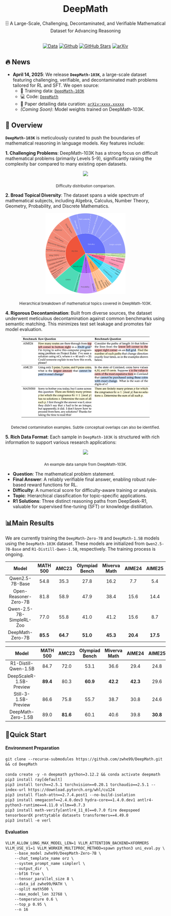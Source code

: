 <div align="center">

# DeepMath

<div>
🗄️ A Large-Scale, Challenging, Decontaminated, and Verifiable Mathematical Dataset for Advancing Reasoning
</div>
</div>

<div>
<br>

<div align="center">

[![Data](https://img.shields.io/badge/Data-4d5eff?style=for-the-badge&logo=huggingface&logoColor=ffffff&labelColor)](https://huggingface.co/datasets/zwhe99/DeepMath-103K)
[![Github](https://img.shields.io/badge/Code-000000?style=for-the-badge&logo=github&logoColor=white)](https://github.com/zwhe99/DeepMath)
[![GitHub Stars](https://img.shields.io/github/stars/zwhe99/DeepMath?style=for-the-badge&logo=github&logoColor=white&label=Stars&color=000000)](https://github.com/zwhe99/DeepMath)
[![arXiv](https://img.shields.io/badge/arXiv-1234.56789-b31b1b.svg?style=for-the-badge)](https://arxiv.org/abs/xxxx.xxxxx)
</div>
</div>

## 🔥 News

- **April 14, 2025**: We release **`DeepMath-103K`**, a large-scale dataset featuring challenging, verifiable, and decontaminated math problems tailored for RL and SFT. We open source:
  - 🤗 Training data: [`DeepMath-103K`](https://huggingface.co/datasets/zwhe99/DeepMath-103K)
  - 💻 Code: [`DeepMath`](https://github.com/zwhe99/DeepMath)
  - 📝 Paper detailing data curation: [`arXiv:xxxx.xxxxx`](https://www.google.com/search?q=[https://arxiv.org/abs/xxxx.xxxxx](https://arxiv.org/abs/xxxx.xxxxx))
  - *(Coming Soon)*: Model weights trained on DeepMath-103K.



## 📖 Overview

**`DeepMath-103K`** is meticulously curated to push the boundaries of mathematical reasoning in language models. Key features include:

**1. Challenging Problems**: DeepMath-103K has a strong focus on difficult mathematical problems (primarily Levels 5-9), significantly raising the complexity bar compared to many existing open datasets.

<div align="center"> <img src="./assets/github-difficulty.png" width="90%"/>

<sub>Difficulty distribution comparison.</sub> </div>

**2. Broad Topical Diversity**: The dataset spans a wide spectrum of mathematical subjects, including Algebra, Calculus, Number Theory, Geometry, Probability, and Discrete Mathematics.

<div align="center"> <img src="./assets/github-domain.png" width="50%"/>

<sub>Hierarchical breakdown of mathematical topics covered in DeepMath-103K.</sub></div>

**4. Rigorous Decontamination**: Built from diverse sources, the dataset underwent meticulous decontamination against common benchmarks using semantic matching. This minimizes test set leakage and promotes fair model evaluation.

<div align="center"> <img src="./assets/github-contamination-case.png" width="80%"/>

<sub>Detected contamination examples. Subtle conceptual overlaps can also be identified.</sub> </div>

**5. Rich Data Format**: Each sample in `DeepMath-103K` is structured with rich information to support various research applications:

<div align="center"> <img src="./assets/github-data-sample.png" width="90%"/>

<sub>An example data sample from DeepMath-103K.</sub> </div>

- **Question**: The mathematical problem statement.
- **Final Answer**: A reliably verifiable final answer, enabling robust rule-based reward functions for RL.
- **Difficulty**: A numerical score for difficulty-aware training or analysis.
- **Topic**: Hierarchical classification for topic-specific applications.
- **R1 Solutions**: Three distinct reasoning paths from DeepSeek-R1, valuable for supervised fine-tuning (SFT) or knowledge distillation.

## 📊Main Results

We are currently training the `DeepMath-Zero-7B` and `DeepMath-1.5B` models using the `DeepMath-103K` dataset. These models are initialized from `Qwen2.5-7B-Base` and `R1-Distill-Qwen-1.5B`, respectively. The training process is ongoing.


|          Model           | MATH 500 |  AMC23   | Olympiad Bench | Miverva Math |  AIME24  |  AIME25  |
| :----------------------: | :------: | :------: | :------------: | :----------: | :------: | :------: |
|     Qwen2.5-7B-Base      |   54.8   |   35.3   |      27.8      |     16.2     |   7.7    |   5.4    |
|  Open-Reasoner-Zero-7B   |   81.8   |   58.9   |      47.9      |     38.4     |   15.6   |   14.4   |
| Qwen-2.5-7B-SimpleRL-Zoo |   77.0   |   55.8   |      41.0      |     41.2     |   15.6   |   8.7    |
|     DeepMath-Zero-7B     | **85.5** | **64.7** |    **51.0**    |   **45.3**   | **20.4** | **17.5** |

|          Model          | MATH 500 |  AMC23   | Olympiad Bench | Miverva Math |  AIME24  |  AIME25  |
| :---------------------: | :------: | :------: | :------------: | :----------: | :------: | :------: |
|  R1-Distill-Qwen-1.5B   |   84.7   |   72.0   |      53.1      |     36.6     |   29.4   |   24.8   |
| DeepScaleR-1.5B-Preview | **89.4** |   80.3   |    **60.9**    |   **42.2**   | **42.3** |   29.6   |
|  Still-3-1.5B-Preview   |   86.6   |   75.8   |      55.7      |     38.7     |   30.8   |   24.6   |
|   DeepMath-Zero-1.5B    |   89.0   | **81.6** |      60.1      |     40.6     |   39.8   | **30.8** |


## 🎯Quick Start

#### Environment Preparation

```shell
git clone --recurse-submodules https://github.com/zwhe99/DeepMath.git && cd DeepMath

conda create -y -n deepmath python=3.12.2 && conda activate deepmath
pip3 install ray[default]
pip3 install torch==2.5.1 torchvision==0.20.1 torchaudio==2.5.1 --index-url https://download.pytorch.org/whl/cu124
pip3 install flash-attn==2.7.4.post1 --no-build-isolation
pip3 install omegaconf==2.4.0.dev3 hydra-core==1.4.0.dev1 antlr4-python3-runtime==4.11.0 vllm==0.7.3
pip3 install math-verify[antlr4_11_0]==0.7.0 fire deepspeed tensorboardX prettytable datasets transformers==4.49.0
pip3 install -e verl
```



#### Evaluation

```shell
VLLM_ALLOW_LONG_MAX_MODEL_LEN=1 VLLM_ATTENTION_BACKEND=XFORMERS VLLM_USE_V1=1 VLLM_WORKER_MULTIPROC_METHOD=spawn python3 uni_eval.py \
    --base_model zwhe99/DeepMath-Zero-7B \
    --chat_template_name orz \
    --system_prompt_name simplerl \
    --output_dir  \
    --bf16 True \
    --tensor_parallel_size 8 \
    --data_id zwhe99/MATH \
    --split math500 \
    --max_model_len 32768 \
    --temperature 0.6 \
    --top_p 0.95 \
    --n 16
```
